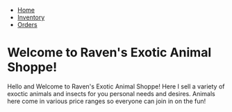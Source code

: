 
<html>
<head>
<style>

body {background-color: violet;}
</style>
</head>
<body>

<ul>
  <li><a href="index.md">Home</a></li>
  <li><a href="ShoppeInventory.md">Inventory</a></li>
  <li><a href="Shoppeorders.md">Orders</a></li>
</ul>



<h1> Welcome to Raven's Exotic Animal Shoppe! </h1>

<p1> Hello and Welcome to Raven's Exotic Animal Shoppe! Here I sell a variety of exoctic animals and insects for you personal needs and desires. Animals here come in various price ranges so everyone can join in on the fun! </p1>

